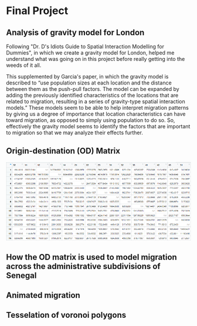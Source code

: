 # Final Project

## Analysis of gravity model for London

Following "Dr. D's Idiots Guide to Spatial Interaction Modelling for Dummies", in which we create a gravity model for London, helped me understand what was going on in this project before really getting into the weeds of it all.

This supplemented by Garcia's paper, in which the gravity model is described to “use population sizes at each location and the distance between them as the push-pull factors. The model can be expanded by adding the previously identified characteristics of the locations that are related to migration, resulting in a series of gravity-type spatial interaction models.” These models seem to be able to help interpret migration patterns by giving us a degree of importance that location characteristics can have toward migration, as opposed to simply using population to do so. So, effectively the gravity model seems to identify the factors that are important to migration so that we may analyze their effects further. 



## Origin-destination (OD) Matrix

![](ODMatrix.png)

## How the OD matrix is used to model migration across the administrative subdivisions of Senegal

## Animated migration

## Tesselation of voronoi polygons

